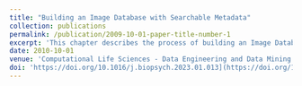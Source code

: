 ```yaml
---
title: "Building an Image Database with Searchable Metadata"
collection: publications
permalink: /publication/2009-10-01-paper-title-number-1
excerpt: 'This chapter describes the process of building an Image Database with searchable metadata. Searching for an image greatly benefits from having useful metadata to accompany it. The proposed solution allows the user to save the picture together with its online location (url) and suitable metadata. The application then saves both the picture and its metadata in a SQLite database. This database can be queried and is accessible via a RESTful API service.'
date: 2010-10-01
venue: 'Computational Life Sciences - Data Engineering and Data Mining for Life Sciences'
doi: 'https://doi.org/10.1016/j.biopsych.2023.01.013](https://doi.org/10.1016/j.biopsych.2023.01.013'
---
```


